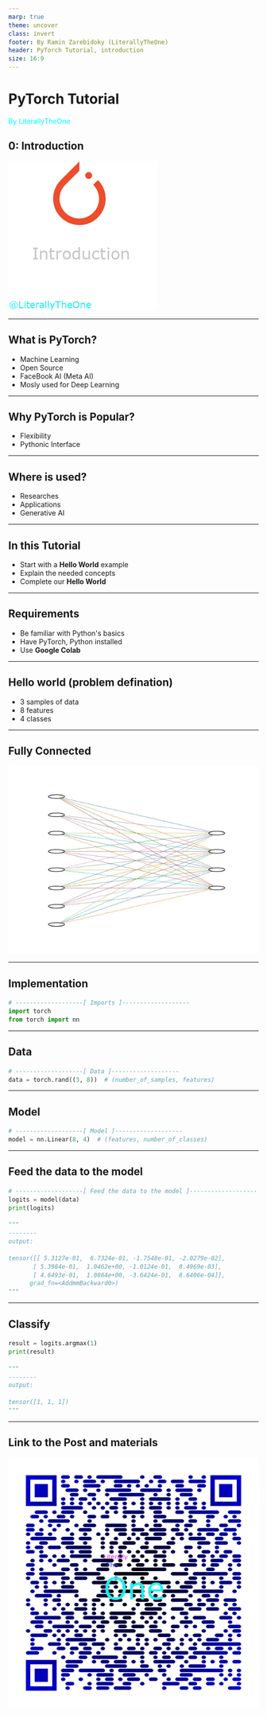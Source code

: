 ```yaml
---
marp: true
theme: uncover
class: invert
footer: By Ramin Zarebidoky (LiterallyTheOne)
header: PyTorch Tutorial, introduction
size: 16:9
---
```



<style scoped>
p {
  color: cyan;
}
</style>

<!-- _header: "" -->
<!-- _footer: "" -->

# PyTorch Tutorial

By LiterallyTheOne

## 0: Introduction

![bg right:33% w:400](../../docs/0-intro/introduction.webp)

---
<!-- paginate: true -->

## What is PyTorch?

- Machine Learning
- Open Source
- FaceBook AI (Meta AI)
- Mosly used for Deep Learning

---

## Why PyTorch is Popular?

- Flexibility
- Pythonic Interface

---

## Where is used?

- Researches
- Applications
- Generative AI

---

## In this Tutorial

- Start with a **Hello World** example
- Explain the needed concepts
- Complete our **Hello World**

---

## Requirements

- Be familiar with Python's basics
- Have PyTorch, Python installed
- Use **Google Colab**

---

## Hello world (problem defination)

- 3 samples of data
- 8 features
- 4 classes

---

## Fully Connected

![image](../../docs/0-intro/model-8-4.webp)

---

## Implementation

```python
# -------------------[ Imports ]-------------------
import torch
from torch import nn
```

---

## Data

```python
# -------------------[ Data ]-------------------
data = torch.rand((3, 8))  # (number_of_samples, features)
```

---

## Model

```python
# -------------------[ Model ]-------------------
model = nn.Linear(8, 4)  # (features, number_of_classes)
```

---

## Feed the data to the model

```python
# -------------------[ Feed the data to the model ]-------------------
logits = model(data)
print(logits)

"""
--------
output: 

tensor([[ 5.3127e-01,  6.7324e-01, -1.7548e-01, -2.0279e-02],
       [ 5.3984e-01,  1.0462e+00, -1.0124e-01,  8.4969e-03],
       [ 4.6493e-01,  1.0864e+00, -3.6424e-01,  8.6406e-04]],
      grad_fn=<AddmmBackward0>)
"""
```

---

## Classify

```python
result = logits.argmax(1)
print(result)

"""
--------
output: 

tensor([1, 1, 1])
"""
```

---

## Link to the Post and materials

![w:400](0_intro.png)
